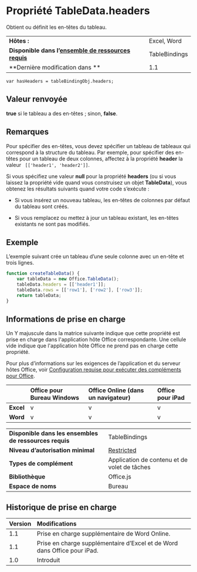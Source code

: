 
# Propriété TableData.headers
Obtient ou définit les en-têtes du tableau.

|||
|:-----|:-----|
|**Hôtes :**|Excel, Word|
|**Disponible dans l’[ensemble de ressources requis](../../docs/overview/specify-office-hosts-and-api-requirements.md)**|TableBindings|
|**Dernière modification dans **|1.1|

```
var hasHeaders = tableBindingObj.headers;
```


## Valeur renvoyée

 **true** si le tableau a des en-têtes ; sinon, **false**. 


## Remarques

Pour spécifier des en-têtes, vous devez spécifier un tableau de tableaux qui correspond à la structure du tableau. Par exemple, pour spécifier des en-têtes pour un tableau de deux colonnes, affectez à la propriété **header** la valeur ` [['header1', 'header2']]`.

Si vous spécifiez une valeur **null** pour la propriété **headers** (ou si vous laissez la propriété vide quand vous construisez un objet **TableData**), vous obtenez les résultats suivants quand votre code s’exécute :


- Si vous insérez un nouveau tableau, les en-têtes de colonnes par défaut du tableau sont créés.
    
- Si vous remplacez ou mettez à jour un tableau existant, les en-têtes existants ne sont pas modifiés.
    

## Exemple

L’exemple suivant crée un tableau d’une seule colonne avec un en-tête et trois lignes.


```js
function createTableData() {
    var tableData = new Office.TableData();
    tableData.headers = [['header1']];
    tableData.rows = [['row1'], ['row2'], ['row3']];
    return tableData;
}

```


## Informations de prise en charge


Un Y majuscule dans la matrice suivante indique que cette propriété est prise en charge dans l'application hôte Office correspondante. Une cellule vide indique que l'application hôte Office ne prend pas en charge cette propriété.

Pour plus d’informations sur les exigences de l’application et du serveur hôtes Office, voir [Configuration requise pour exécuter des compléments pour Office](../../docs/overview/requirements-for-running-office-add-ins.md).

||**Office pour Bureau Windows**|**Office Online (dans un navigateur)**|**Office pour iPad**|
|:-----|:-----|:-----|:-----|
|**Excel**|v|v|v|
|**Word**|v|v|v|

|||
|:-----|:-----|
|**Disponible dans les ensembles de ressources requis**|TableBindings|
|**Niveau d’autorisation minimal**|[Restricted](../../docs/develop/requesting-permissions-for-api-use-in-content-and-task-pane-add-ins.md)|
|**Types de complément**|Application de contenu et de volet de tâches|
|**Bibliothèque**|Office.js|
|**Espace de noms**|Bureau|

## Historique de prise en charge




|**Version**|**Modifications**|
|:-----|:-----|
|1.1|Prise en charge supplémentaire de Word Online.|
|1.1|Prise en charge supplémentaire d’Excel et de Word dans Office pour iPad.|
|1.0|Introduit|
